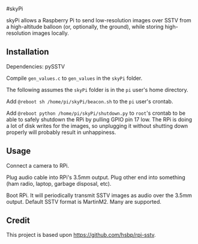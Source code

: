 #skyPi

skyPi allows a Raspberry Pi to send low-resolution images over SSTV from a
high-altitude balloon (or, optionally, the ground), while storing
high-resolution images locally.

Installation
------------

Dependencies:
pySSTV

Compile `gen_values.c` to `gen_values` in the `skyPi` folder.

The following assumes the `skyPi` folder is in the `pi` user's home directory.

Add `@reboot sh /home/pi/skyPi/beacon.sh` to the `pi` user's crontab.

Add `@reboot python /home/pi/skyPi/shutdown.py` to `root`'s crontab
to be able to safely shutdown the RPi by pulling GPIO pin 17 low. The RPi
is doing a lot of disk writes for the images, so unplugging it without shutting
down properly will probably result in unhappiness.

Usage
-----

Connect a camera to RPi.

Plug audio cable into RPi's 3.5mm output. Plug other end into something (ham 
radio, laptop, garbage disposal, etc).

Boot RPi. It will periodically transmit SSTV images as audio over the 3.5mm
output. Default SSTV format is MartinM2. Many are supported.

Credit
------

This project is based upon https://github.com/hsbp/rpi-sstv.
